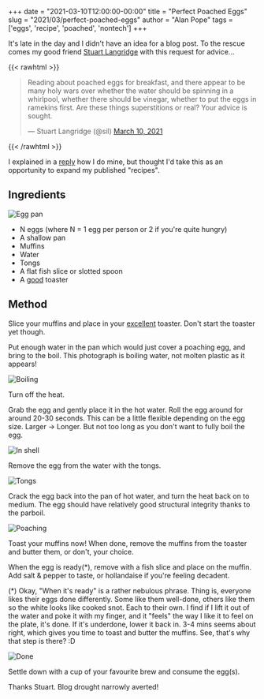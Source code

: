 +++
date = "2021-03-10T12:00:00-00:00"
title = "Perfect Poached Eggs"
slug = "2021/03/perfect-poached-eggs"
author = "Alan Pope"
tags = ['eggs', 'recipe', 'poached', 'nontech']
+++

It's late in the day and I didn't have an idea for a blog post. To the rescue comes my good friend [Stuart Langridge](https://twitter.com/sil) with this request for advice...

{{< rawhtml >}}
<blockquote class="twitter-tweet"><p lang="en" dir="ltr">Reading about poached eggs for breakfast, and there appear to be many holy wars over whether the water should be spinning in a whirlpool, whether there should be vinegar, whether to put the eggs in ramekins first. Are these things superstitions or real? Your advice is sought.</p>&mdash; Stuart Langridge (@sil) <a href="https://twitter.com/sil/status/1369750647692795905?ref_src=twsrc%5Etfw">March 10, 2021</a></blockquote> <script async src="https://platform.twitter.com/widgets.js" charset="utf-8"></script>
{{< /rawhtml >}}

I explained in a [reply](https://twitter.com/popey/status/1369752215968186370) how I do mine, but thought I'd take this as an opportunity to expand my published "recipes". 

## Ingredients

![Egg pan](/blog/images/2021-03-10/eggpan.jpg)

  * N eggs (where N = 1 egg per person or 2 if you're quite hungry)
  * A shallow pan
  * Muffins
  * Water
  * Tongs
  * A flat fish slice or slotted spoon
  * A [good](/blog/2021/01/the-best-toaster/) toaster

## Method

Slice your muffins and place in your [excellent](/blog/2021/01/the-best-toaster/) toaster. Don't start the toaster yet though.

Put enough water in the pan which would just cover a poaching egg, and bring to the boil. This photograph is boiling water, not molten plastic as it appears!

![Boiling](/blog/images/2021-03-10/boiling.jpg)

Turn off the heat.

Grab the egg and gently place it in the hot water. Roll the egg around for around 20-30 seconds. This can be a little flexible depending on the egg size. Larger -> Longer. But not too long as you don't want to fully boil the egg.

![In shell](/blog/images/2021-03-10/inshell.jpg)

Remove the egg from the water with the tongs.

![Tongs](/blog/images/2021-03-10/tongs.jpg)

Crack the egg back into the pan of hot water, and turn the heat back on to medium. The egg should have relatively good structural integrity thanks to the parboil.

![Poaching](/blog/images/2021-03-10/poaching.jpg)

Toast your muffins now! When done, remove the muffins from the toaster and butter them, or don't, your choice.

When the egg is ready(*), remove with a fish slice and place on the muffin. Add salt & pepper to taste, or hollandaise if you're feeling decadent. 

(*) Okay, "When it's ready" is a rather nebulous phrase. Thing is, everyone likes their eggs done differently. Some like them well-done, others like them so the white looks like cooked snot. Each to their own. I find if I lift it out of the water and poke it with my finger, and it "feels" the way I like it to feel on the plate, it's done. If it's underdone, lower it back in. 3-4 mins seems about right, which gives you time to toast and butter the muffins. See, that's why that step is there? :D

![Done](/blog/images/2021-03-10/done.jpg)

Settle down with a cup of your favourite brew and consume the egg(s).

Thanks Stuart. Blog drought narrowly averted!